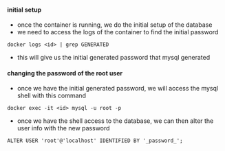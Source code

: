#### initial setup
- once the container is running, we do the initial setup of the database
- we need to access the logs of the container to find the initial password
```shell
docker logs <id> | grep GENERATED
```
- this will give us the initial generated password that mysql generated 

#### changing the password of the root user
- once we have the initial generated password, we will access the mysql shell with this command
```shell
docker exec -it <id> mysql -u root -p
```
- once we have the shell access to the database, we can then alter the user info with the new password
```shell
ALTER USER 'root'@'localhost' IDENTIFIED BY '_password_';
```